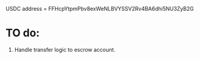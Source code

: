 
USDC address = FFHcpYtpmPbv8exWeNLBVYSSV2Rv4BA6dhi5NU3ZyB2G

# TO do:
1. Handle transfer logic to escrow account.